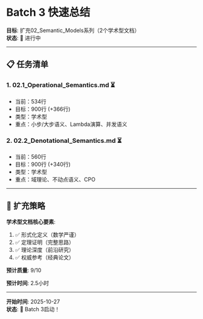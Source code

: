 # Batch 3 快速总结

**目标**: 扩充02_Semantic_Models系列（2个学术型文档）  
**状态**: 🚀 进行中

---

## 📋 任务清单

### 1. 02.1_Operational_Semantics.md ⏳
- 当前：534行
- 目标：900行 (+366行)
- 类型：学术型
- 重点：小步/大步语义、Lambda演算、并发语义

### 2. 02.2_Denotational_Semantics.md ⏳
- 当前：560行
- 目标：900行 (+340行)
- 类型：学术型
- 重点：域理论、不动点语义、CPO

---

## 🎯 扩充策略

**学术型文档核心要素**:
1. ✅ 形式化定义（数学严谨）
2. ✅ 定理证明（完整思路）
3. ✅ 理论深度（前沿研究）
4. ✅ 权威参考（经典论文）

**预计质量**: 9/10

**预计时间**: 2.5小时

---

**开始时间**: 2025-10-27  
**状态**: 🚀 Batch 3启动！

